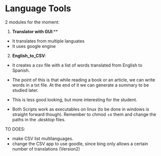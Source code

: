 # Language Tools

2 modules for the moment:

1. **Translator with GUI**:**
  - It translates from multiple languates
  - It uses google engine
  
2. **English_to_CSV**:
  - It creates a csv file with a list of words translated from English to Spanish.
  - The point of this is that while reading a book or an article, we can write words in a txt file.
  At the end of it we can generate a summary to be studied later.
  - This is less good looking, but more interesting for the student.
  
- Both Scripts work as executables on linux (to be done in windows is straight forward though).
Remember to chmod +x them and change the paths in the *.desktop* files.


TO DOES: 
  - make CSV list multilanguages.
  - change the CSV app to use goodle, since bing only allows a certain number of translations (Version2)
